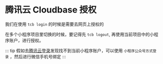# 腾讯云 Cloudbase 授权

我们在使用 `tcb login` 的时候是需要去网页上授权的

在多个小程序项目里切换的时候，要记得先 `tcb logout`, 再使用当前项目中的小程序账户，进行授权。

::: tip
假如去[腾讯云登录](https://cloud.tencent.com/login)发现找不到当前小程序账户，可以使用 `小程序公众号方式登录` ，然后进行微信手机号绑定
:::